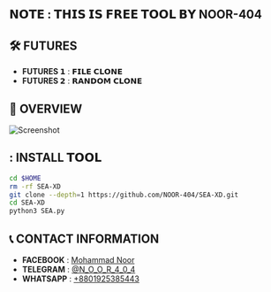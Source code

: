 ## 𝗡𝗢𝗧𝗘 : 𝗧𝗛𝗜𝗦 𝗜𝗦 𝗙𝗥𝗘𝗘 𝗧𝗢𝗢𝗟 𝗕𝗬 NOOR-404
 
## :hammer_and_wrench: FUTURES
 
- **FUTURES 𝟭** : 𝗙𝗜𝗟𝗘 𝗖𝗟𝗢𝗡𝗘
- **FUTURES 𝟮** : 𝗥𝗔𝗡𝗗𝗢𝗠 𝗖𝗟𝗢𝗡𝗘
## :star2: OVERVIEW

 ![Screenshot](https://github.com/user-attachments/assets/a3544a53-14b8-4c31-9868-060f5476161a)
## : INSTALL 𝗧𝗢𝗢𝗟
 
```bash
cd $HOME
rm -rf SEA-XD
git clone --depth=1 https://github.com/NOOR-404/SEA-XD.git
cd SEA-XD
python3 SEA.py
```

## :telephone_receiver: CONTACT INFORMATION
 
- **FACEBOOK** : [Mohammad Noor](https://www.facebook.com/its.Noor077)
- **TELEGRAM** : [@N_O_O_R_4_0_4](https://t.me/N_O_O_R_4_0_4)
- **WHATSAPP** : [+8801925385443](https://api.whatsapp.com/send?phone=+8801925385443&text=)
